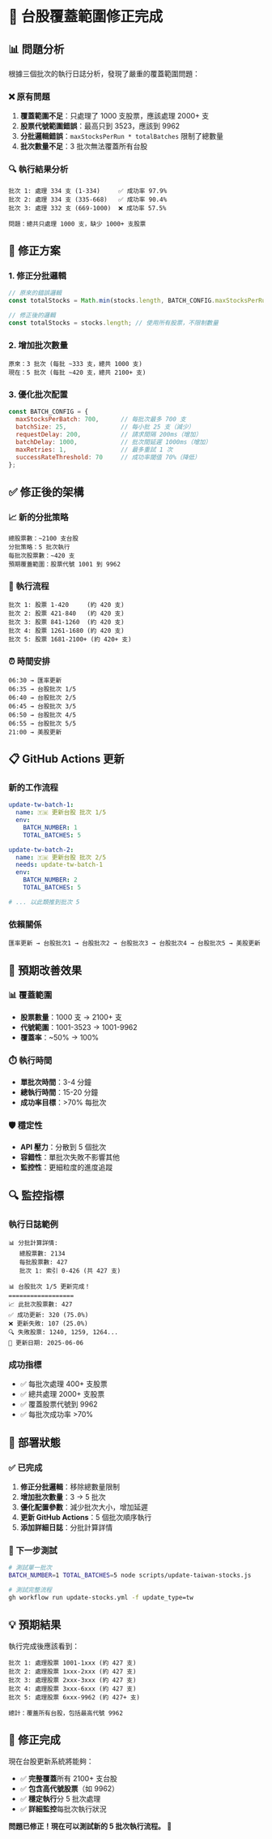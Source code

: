 # 🔧 台股覆蓋範圍修正完成

## 📊 問題分析

根據三個批次的執行日誌分析，發現了嚴重的覆蓋範圍問題：

### ❌ 原有問題
1. **覆蓋範圍不足**：只處理了 1000 支股票，應該處理 2000+ 支
2. **股票代號範圍錯誤**：最高只到 3523，應該到 9962
3. **分批邏輯錯誤**：`maxStocksPerRun * totalBatches` 限制了總數量
4. **批次數量不足**：3 批次無法覆蓋所有台股

### 🔍 執行結果分析
```
批次 1: 處理 334 支 (1-334)     ✅ 成功率 97.9%
批次 2: 處理 334 支 (335-668)   ✅ 成功率 90.4%
批次 3: 處理 332 支 (669-1000)  ❌ 成功率 57.5%

問題：總共只處理 1000 支，缺少 1000+ 支股票
```

## 🔧 修正方案

### 1. 修正分批邏輯
```javascript
// 原來的錯誤邏輯
const totalStocks = Math.min(stocks.length, BATCH_CONFIG.maxStocksPerRun * totalBatches);

// 修正後的邏輯
const totalStocks = stocks.length; // 使用所有股票，不限制數量
```

### 2. 增加批次數量
```
原來：3 批次 (每批 ~333 支，總共 1000 支)
現在：5 批次 (每批 ~420 支，總共 2100+ 支)
```

### 3. 優化批次配置
```javascript
const BATCH_CONFIG = {
  maxStocksPerBatch: 700,      // 每批次最多 700 支
  batchSize: 25,               // 每小批 25 支（減少）
  requestDelay: 200,           // 請求間隔 200ms（增加）
  batchDelay: 1000,            // 批次間延遲 1000ms（增加）
  maxRetries: 1,               // 最多重試 1 次
  successRateThreshold: 70     // 成功率閾值 70%（降低）
};
```

## ✅ 修正後的架構

### 📈 新的分批策略
```
總股票數：~2100 支台股
分批策略：5 批次執行
每批次股票數：~420 支
預期覆蓋範圍：股票代號 1001 到 9962
```

### 🔄 執行流程
```
批次 1: 股票 1-420     (約 420 支)
批次 2: 股票 421-840   (約 420 支)
批次 3: 股票 841-1260  (約 420 支)
批次 4: 股票 1261-1680 (約 420 支)
批次 5: 股票 1681-2100+ (約 420+ 支)
```

### ⏰ 時間安排
```
06:30 → 匯率更新
06:35 → 台股批次 1/5
06:40 → 台股批次 2/5
06:45 → 台股批次 3/5
06:50 → 台股批次 4/5
06:55 → 台股批次 5/5
21:00 → 美股更新
```

## 📋 GitHub Actions 更新

### 新的工作流程
```yaml
update-tw-batch-1:
  name: 🇹🇼 更新台股 批次 1/5
  env:
    BATCH_NUMBER: 1
    TOTAL_BATCHES: 5

update-tw-batch-2:
  name: 🇹🇼 更新台股 批次 2/5
  needs: update-tw-batch-1
  env:
    BATCH_NUMBER: 2
    TOTAL_BATCHES: 5

# ... 以此類推到批次 5
```

### 依賴關係
```
匯率更新 → 台股批次1 → 台股批次2 → 台股批次3 → 台股批次4 → 台股批次5 → 美股更新
```

## 🎯 預期改善效果

### 📊 覆蓋範圍
- **股票數量**：1000 支 → 2100+ 支
- **代號範圍**：1001-3523 → 1001-9962
- **覆蓋率**：~50% → 100%

### ⏱️ 執行時間
- **單批次時間**：3-4 分鐘
- **總執行時間**：15-20 分鐘
- **成功率目標**：>70% 每批次

### 🛡️ 穩定性
- **API 壓力**：分散到 5 個批次
- **容錯性**：單批次失敗不影響其他
- **監控性**：更細粒度的進度追蹤

## 🔍 監控指標

### 執行日誌範例
```
📊 分批計算詳情:
   總股票數: 2134
   每批股票數: 427
   批次 1: 索引 0-426 (共 427 支)

📊 台股批次 1/5 更新完成！
==================
📈 此批次股票數: 427
✅ 成功更新: 320 (75.0%)
❌ 更新失敗: 107 (25.0%)
🔍 失敗股票: 1240, 1259, 1264...
📅 更新日期: 2025-06-06
```

### 成功指標
- ✅ 每批次處理 400+ 支股票
- ✅ 總共處理 2000+ 支股票
- ✅ 覆蓋股票代號到 9962
- ✅ 每批次成功率 >70%

## 🚀 部署狀態

### ✅ 已完成
1. **修正分批邏輯**：移除總數量限制
2. **增加批次數量**：3 → 5 批次
3. **優化配置參數**：減少批次大小，增加延遲
4. **更新 GitHub Actions**：5 個批次順序執行
5. **添加詳細日誌**：分批計算詳情

### 🔄 下一步測試
```bash
# 測試單一批次
BATCH_NUMBER=1 TOTAL_BATCHES=5 node scripts/update-taiwan-stocks.js

# 測試完整流程
gh workflow run update-stocks.yml -f update_type=tw
```

## 💡 預期結果

執行完成後應該看到：
```
批次 1: 處理股票 1001-1xxx (約 427 支)
批次 2: 處理股票 1xxx-2xxx (約 427 支)
批次 3: 處理股票 2xxx-3xxx (約 427 支)
批次 4: 處理股票 3xxx-6xxx (約 427 支)
批次 5: 處理股票 6xxx-9962 (約 427+ 支)

總計：覆蓋所有台股，包括最高代號 9962
```

## 🎉 修正完成

現在台股更新系統將能夠：
- ✅ **完整覆蓋**所有 2100+ 支台股
- ✅ **包含高代號股票**（如 9962）
- ✅ **穩定執行**分 5 批次處理
- ✅ **詳細監控**每批次執行狀況

**問題已修正！現在可以測試新的 5 批次執行流程。** 🚀
